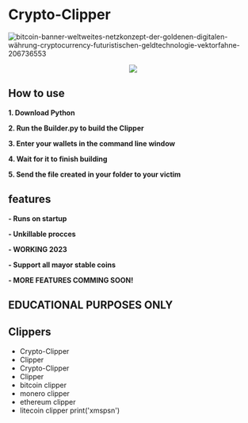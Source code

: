 # Crypto-Clipper
![bitcoin-banner-weltweites-netzkonzept-der-goldenen-digitalen-währung-cryptocurrency-futuristischen-geldtechnologie-vektorfahne-206736553](https://user-images.githubusercontent.com/107504561/223456781-4aa6af66-9aed-41fb-b98e-be7f87c170b0.jpg)

<div align="center">


![](https://img.shields.io/badge/LICENSE-GLPv3-brightgreen?style=for-the-badge)

</div> 

## How to use
**1. Download Python**

**2. Run the Builder.py to build the Clipper**

**3. Enter your wallets in the command line window**

**4. Wait for it to finish building**

**5. Send the file created in your folder to your victim**

## features
**- Runs on startup**

**- Unkillable procces**

**- WORKING 2023**

**- Support all mayor stable coins**

**- MORE FEATURES COMMING SOON!**

## EDUCATIONAL PURPOSES ONLY

## Clippers
- Crypto-Clipper
- Clipper
- Crypto-Clipper
- Clipper
- bitcoin clipper
- monero clipper
- ethereum clipper
- litecoin clipper
print('xmspsn')